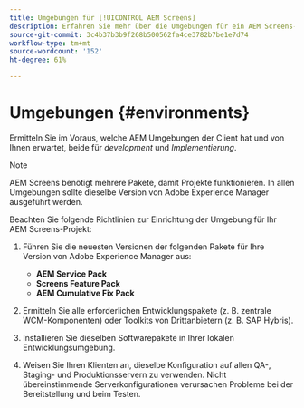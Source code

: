 ```yaml
---
title: Umgebungen für [!UICONTROL AEM Screens]
description: Erfahren Sie mehr über die Umgebungen für ein AEM Screens-Projekt.
source-git-commit: 3c4b37b3b9f268b500562fa4ce3782b7be1e7d74
workflow-type: tm+mt
source-wordcount: '152'
ht-degree: 61%

---
```



# Umgebungen {#environments}

Ermitteln Sie im Voraus, welche AEM Umgebungen der Client hat und von Ihnen erwartet, beide für *development* und *Implementierung*.

>[!NOTE]
>
>AEM Screens benötigt mehrere Pakete, damit Projekte funktionieren. In allen Umgebungen sollte dieselbe Version von Adobe Experience Manager ausgeführt werden.

Beachten Sie folgende Richtlinien zur Einrichtung der Umgebung für Ihr AEM Screens-Projekt:

1. Führen Sie die neuesten Versionen der folgenden Pakete für Ihre Version von Adobe Experience Manager aus:

   * **AEM Service Pack**
   * **Screens Feature Pack**
   * **AEM Cumulative Fix Pack**

1. Ermitteln Sie alle erforderlichen Entwicklungspakete (z. B. zentrale WCM-Komponenten) oder Toolkits von Drittanbietern (z. B. SAP Hybris).

1. Installieren Sie dieselben Softwarepakete in Ihrer lokalen Entwicklungsumgebung.

1. Weisen Sie Ihren Klienten an, dieselbe Konfiguration auf allen QA-, Staging- und Produktionsservern zu verwenden. Nicht übereinstimmende Serverkonfigurationen verursachen Probleme bei der Bereitstellung und beim Testen.
